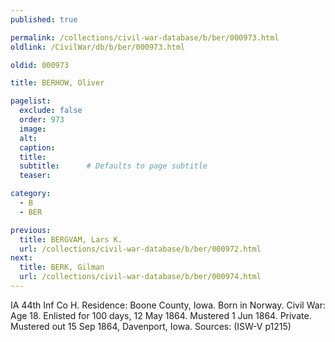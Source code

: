 ```yaml
---
published: true

permalink: /collections/civil-war-database/b/ber/000973.html
oldlink: /CivilWar/db/b/ber/000973.html

oldid: 000973

title: BERHOW, Oliver

pagelist:
  exclude: false
  order: 973
  image: 
  alt:
  caption:
  title:
  subtitle:      # Defaults to page subtitle
  teaser:

category: 
  - B 
  - BER

previous:
  title: BERGVAM, Lars K.
  url: /collections/civil-war-database/b/ber/000972.html  
next:
  title: BERK, Gilman
  url: /collections/civil-war-database/b/ber/000974.html   
---
```

IA 44th Inf Co H. Residence: Boone County, Iowa. Born in Norway. Civil War: Age 18. Enlisted for 100 days, 12 May 1864. Mustered 1 Jun 1864. Private. Mustered out 15 Sep 1864, Davenport, Iowa. Sources: (ISW-V p1215)